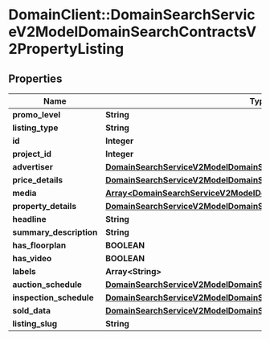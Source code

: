 # DomainClient::DomainSearchServiceV2ModelDomainSearchContractsV2PropertyListing

## Properties
Name | Type | Description | Notes
------------ | ------------- | ------------- | -------------
**promo_level** | **String** |  | [optional] 
**listing_type** | **String** |  | [optional] 
**id** | **Integer** |  | [optional] 
**project_id** | **Integer** |  | [optional] 
**advertiser** | [**DomainSearchServiceV2ModelDomainSearchContractsV2Advertiser**](DomainSearchServiceV2ModelDomainSearchContractsV2Advertiser.md) |  | [optional] 
**price_details** | [**DomainSearchServiceV2ModelDomainSearchContractsV2PriceDetails**](DomainSearchServiceV2ModelDomainSearchContractsV2PriceDetails.md) |  | [optional] 
**media** | [**Array&lt;DomainSearchServiceV2ModelDomainSearchContractsV2Media&gt;**](DomainSearchServiceV2ModelDomainSearchContractsV2Media.md) |  | [optional] 
**property_details** | [**DomainSearchServiceV2ModelDomainSearchContractsV2PropertyDetails**](DomainSearchServiceV2ModelDomainSearchContractsV2PropertyDetails.md) |  | [optional] 
**headline** | **String** |  | [optional] 
**summary_description** | **String** |  | [optional] 
**has_floorplan** | **BOOLEAN** |  | [optional] 
**has_video** | **BOOLEAN** |  | [optional] 
**labels** | **Array&lt;String&gt;** |  | [optional] 
**auction_schedule** | [**DomainSearchServiceV2ModelDomainSearchContractsV2AuctionSchedule**](DomainSearchServiceV2ModelDomainSearchContractsV2AuctionSchedule.md) |  | [optional] 
**inspection_schedule** | [**DomainSearchServiceV2ModelDomainSearchContractsV2InspectionSchedule**](DomainSearchServiceV2ModelDomainSearchContractsV2InspectionSchedule.md) |  | [optional] 
**sold_data** | [**DomainSearchServiceV2ModelDomainSearchContractsV2SoldData**](DomainSearchServiceV2ModelDomainSearchContractsV2SoldData.md) |  | [optional] 
**listing_slug** | **String** |  | [optional] 


